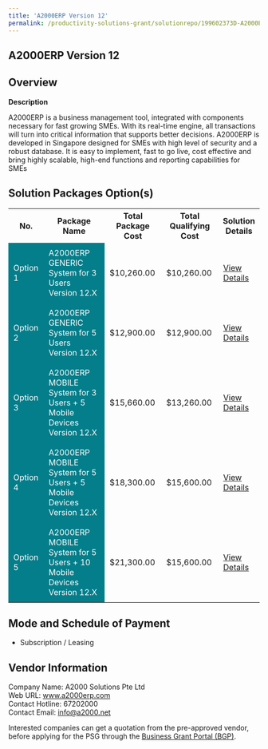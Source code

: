 ```yaml
---
title: 'A2000ERP Version 12'
permalink: /productivity-solutions-grant/solutionrepo/199602373D-A2000ERP-v-12-G
---
```


## A2000ERP Version 12

## Overview

**Description**

A2000ERP is a business management tool, integrated with components necessary for fast growing SMEs. With its real-time engine, all transactions will turn into critical information that supports better decisions. A2000ERP is developed in Singapore designed for SMEs with high level of security and a robust database. It is easy to implement, fast to go live, cost effective and bring highly scalable, high-end functions and reporting capabilities for SMEs

## Solution Packages Option(s)

<table>
<tr>
<th><b>No.</b></th>
<th><b>Package Name</b></th>
<th><b>Total Package Cost</b></th>
<th><b>Total Qualifying Cost</b></th>
<th><b>Solution Details</b></th>
</tr>
<tr>
<td style='padding: 10px; background-color: #037E8A; color: #FFFFFF;'>Option 1</td>
<td style='padding: 10px; background-color: #037E8A; color: #FFFFFF;'>A2000ERP GENERIC System for 3 Users Version 12.X</td>
<td style='padding: 10px;'>$10,260.00</td>
<td style='padding: 10px;'>$10,260.00</td>
<td style='padding: 10px;'><a href='/images/psg/A2000_A2000ERP_01082024_Desensitised_Annex3_Part1.pdf' target='_blank'>View Details</a></td>
</tr>
<tr>
<td style='padding: 10px; background-color: #037E8A; color: #FFFFFF;'>Option 2</td>
<td style='padding: 10px; background-color: #037E8A; color: #FFFFFF;'>A2000ERP GENERIC System for 5 Users Version 12.X</td>
<td style='padding: 10px;'>$12,900.00</td>
<td style='padding: 10px;'>$12,900.00</td>
<td style='padding: 10px;'><a href='/images/psg/A2000_A2000ERP_01082024_Desensitised_Annex3_Part2.pdf' target='_blank'>View Details</a></td>
</tr>
<tr>
<td style='padding: 10px; background-color: #037E8A; color: #FFFFFF;'>Option 3</td>
<td style='padding: 10px; background-color: #037E8A; color: #FFFFFF;'>A2000ERP MOBILE System for 3 Users + 5 Mobile Devices Version 12.X</td>
<td style='padding: 10px;'>$15,660.00</td>
<td style='padding: 10px;'>$13,260.00</td>
<td style='padding: 10px;'><a href='/images/psg/A2000_A2000ERP_01082024_Desensitised_Annex3_Part3.pdf' target='_blank'>View Details</a></td>
</tr>
<tr>
<td style='padding: 10px; background-color: #037E8A; color: #FFFFFF;'>Option 4</td>
<td style='padding: 10px; background-color: #037E8A; color: #FFFFFF;'>A2000ERP MOBILE System for 5 Users + 5 Mobile Devices Version 12.X</td>
<td style='padding: 10px;'>$18,300.00</td>
<td style='padding: 10px;'>$15,600.00</td>
<td style='padding: 10px;'><a href='/images/psg/A2000_A2000ERP_01082024_Desensitised_Annex3_Part4.pdf' target='_blank'>View Details</a></td>
</tr>
<tr>
<td style='padding: 10px; background-color: #037E8A; color: #FFFFFF;'>Option 5</td>
<td style='padding: 10px; background-color: #037E8A; color: #FFFFFF;'>A2000ERP MOBILE System for 5 Users + 10 Mobile Devices Version 12.X</td>
<td style='padding: 10px;'>$21,300.00</td>
<td style='padding: 10px;'>$15,600.00</td>
<td style='padding: 10px;'><a href='/images/psg/A2000_A2000ERP_01082024_Desensitised_Annex3_Part5.pdf' target='_blank'>View Details</a></td>
</tr>
</table>

## Mode and Schedule of Payment

 - Subscription / Leasing

## Vendor Information

 Company Name: A2000 Solutions Pte Ltd<br>Web URL: www.a2000erp.com <br>Contact Hotline: 67202000 <br>Contact Email: info@a2000.net <br>

Interested companies can get a quotation from the pre-approved vendor, before applying for the PSG through the <a href='https://www.businessgrants.gov.sg/' target='_blank' rel='noopener'>Business Grant Portal (BGP)</a>.

<script src="/jquery/resize-tables.js"></script>
